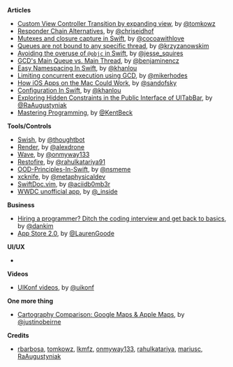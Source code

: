 
**Articles**

* [Custom View Controller Transition by expanding view](http://szulctomasz.com/2016/05/14/ios-custom-view-controller-transtion-by-expanding-view.html), by [@tomkowz](https://twitter.com/tomkowz)
* [Responder Chain Alternatives](http://chris.eidhof.nl/post/responder-chain-alternative/), by [@chriseidhof](https://twitter.com/chriseidhof)
* [Mutexes and closure capture in Swift](http://www.cocoawithlove.com/blog/2016/06/02/threads-and-mutexes.html), by [@cocoawithlove](https://twitter.com/cocoawithlove)
* [Queues are not bound to any specific thread](http://blog.krzyzanowskim.com/2016/06/03/queues-are-not-bound-to-any-specific-thread/), by [@krzyzanowskim](https://twitter.com/krzyzanowskim)
* [Avoiding the overuse of <code>@objc</code> in Swift](http://www.jessesquires.com/avoiding-objc-in-swift/), by [@jesse_squires](https://twitter.com/jesse_squires)
* [GCD's Main Queue vs. Main Thread](http://blog.benjamin-encz.de/post/main-queue-vs-main-thread/), by [@benjaminencz](https://twitter.com/benjaminencz)
* [Easy Namespacing In Swift](http://khanlou.com/2016/06/easy-namespacing-in-swift/), by [@khanlou](https://twitter.com/khanlou)
* [Limiting concurrent execution using GCD](http://dx13.co.uk/articles/2016/6/4/limiting-concurrent-execution-using-gcd.html), by [@mikerhodes](https://twitter.com/mikerhodes)
* [How iOS Apps on the Mac Could Work](https://medium.com/@sandofsky/how-ios-apps-on-the-mac-could-work-13aa32a2647b), by [@sandofsky](https://twitter.com/sandofsky)
* [Configuration In Swift](http://khanlou.com/2016/06/configuration-in-swift/), by [@khanlou](https://twitter.com/khanlou)
* [Exploring Hidden Constraints in the Public Interface of UITabBar](http://www.augustyniak.me/post/Exploring-Hidden-Constraints-in-the-Public-Interface-of-UITabBar/), by [@RaAugustyniak](https://twitter.com/RaAugustyniak)
* [Mastering Programming](https://www.facebook.com/notes/kent-beck/mastering-programming/1184427814923414/), by [@KentBeck](https://twitter.com/KentBeck)


**Tools/Controls**

* [Swish](https://github.com/thoughtbot/Swish), by [@thoughtbot](https://twitter.com/thoughtbot)
* [Render](https://github.com/alexdrone/Render), by [@alexdrone](https://twitter.com/alexdrone)
* [Wave](https://github.com/onmyway133/Wave), by [@onmyway133](https://twitter.com/onmyway133)
* [Restofire](https://github.com/Restofire/Restofire), by [@rahulkatariya91](https://twitter.com/rahulkatariya91)
* [OOD-Principles-In-Swift](https://github.com/ochococo/OOD-Principles-In-Swift), by [@nsmeme](https://twitter.com/nsmeme)
* [xcknife](https://github.com/square/xcknife), by [@metaphysicaldev](https://twitter.com/metaphysicaldev)
* [SwiftDoc.vim](https://github.com/aciidb0mb3r/SwiftDoc.vim), by [@aciidb0mb3r](https://twitter.com/aciidb0mb3r)
* [WWDC unofficial app](https://github.com/insidegui/WWDC), by [@_inside](https://twitter.com/_inside)

**Business**

* [Hiring a programmer? Ditch the coding interview and get back to basics](https://m.signalvnoise.com/hiring-a-programmer-ditch-the-coding-interview-and-get-back-to-basics-f5c43e369eaf), by [@dankim](https://twitter.com/dankim)
* [App Store 2.0](http://www.theverge.com/2016/6/8/11880730/apple-app-store-subscription-update-phil-schiller-interview), by [@LaurenGoode](https://twitter.com/LaurenGoode)

**UI/UX**

*

**Videos**

* [UIKonf videos](https://www.youtube.com/watch?v=AksIrgPFSgY&list=PLdr22uU_wISqm9QbnczWxXs9qyuWpSU4k), by [@uikonf](twitter.com/uikonf)

**One more thing**

* [Cartography Comparison: Google Maps & Apple Maps](http://www.justinobeirne.com/essay/cartography-comparison), by [@justinobeirne](https://twitter.com/justinobeirne)


**Credits**

* [rbarbosa](https://github.com/rbarbosa), [tomkowz](https://github.com/tomkowz), [lkmfz](https://github.com/lkmfz), [onmyway133](https://github.com/onmyway133), [rahulkatariya](https://github.com/rahulkatariya), [mariusc](https://github.com/mariusc), [RaAugustyniak](https://twitter.com/RaAugustyniak)
